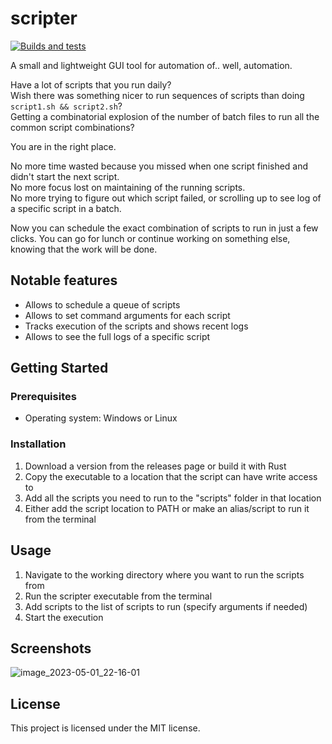 # scripter
[![Builds and tests](https://github.com/gameraccoon/scripter/actions/workflows/rust.yml/badge.svg)](https://github.com/gameraccoon/scripter/actions/workflows/rust.yml)

A small and lightweight GUI tool for automation of.. well, automation.

Have a lot of scripts that you run daily?  
Wish there was something nicer to run sequences of scripts than doing `script1.sh && script2.sh`?  
Getting a combinatorial explosion of the number of batch files to run all the common script combinations?  

You are in the right place.

No more time wasted because you missed when one script finished and didn't start the next script.  
No more focus lost on maintaining of the running scripts.  
No more trying to figure out which script failed, or scrolling up to see log of a specific script in a batch.  

Now you can schedule the exact combination of scripts to run in just a few clicks. You can go for lunch or continue working on something else, knowing that the work will be done. 

## Notable features

- Allows to schedule a queue of scripts
- Allows to set command arguments for each script
- Tracks execution of the scripts and shows recent logs
- Allows to see the full logs of a specific script

## Getting Started

### Prerequisites

- Operating system: Windows or Linux

### Installation

1. Download a version from the releases page or build it with Rust
1. Copy the executable to a location that the script can have write access to
1. Add all the scripts you need to run to the "scripts" folder in that location
1. Either add the script location to PATH or make an alias/script to run it from the terminal

## Usage

1. Navigate to the working directory where you want to run the scripts from
1. Run the scripter executable from the terminal
1. Add scripts to the list of scripts to run (specify arguments if needed)
1. Start the execution

## Screenshots
![image_2023-05-01_22-16-01](https://user-images.githubusercontent.com/24990031/235530861-ef51677f-b0cc-4b48-b690-c1fcccf68bd4.png)


## License

This project is licensed under the MIT license.
